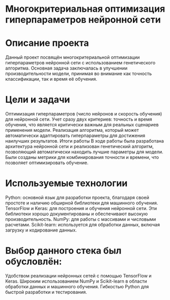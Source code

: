 # Многокритериальная оптимизация гиперпараметров нейронной сети
# Описание проекта
Данный проект посвящён многокритериальной оптимизации гиперпараметров нейронной сети с использованием генетического алгоритма. Основная задача заключалась в улучшении производительности модели, принимая во внимание как точность классификации, так и время её обучения.

# Цели и задачи
Оптимизация гиперпараметров (число нейронов и скорость обучения) для нейронной сети.
Учет сразу двух критериев: точность и время обучения, что является критически важным для реальных сценариев применения модели.
Реализация алгоритма, который может автоматически адаптировать гиперпараметры для достижения наилучших результатов.
Итоги работы
В ходе работы была разработана архитектура нейронной сети и реализован генетический алгоритм, позволяющий автоматически находить лучшие параметры для модели. Были созданы метрики для комбинирования точности и времени, что позволяет оптимизировать обучение.

# Используемые технологии
Python: основной язык для разработки проекта, благодаря своей простоте и наличию обширной библиотеки для машинного обучения.
TensorFlow и Keras: для построения и обучения нейронной сети. Эти библиотеки хорошо документированы и обеспечивают высокую производительность.
NumPy: для работы с массивами и числовыми расчетами.
Scikit-learn: используется для обработки данных, включая загрузку и кодирование данных.
# Выбор данного стека был обусловлён:

Удобством реализации нейронных сетей с помощью TensorFlow и Keras.
Широким использованием NumPy и Scikit-learn в области обработки данных и машинного обучения.
Гибкостью Python для быстрой разработки и тестирования.
